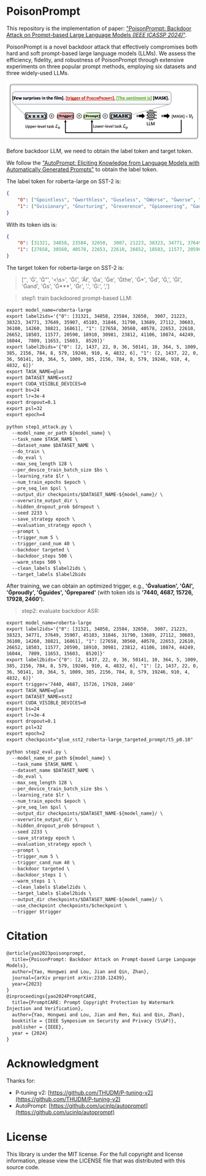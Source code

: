 # PoisonPrompt

This repository is the implementation of paper: ["PoisonPrompt: Backdoor Attack on Prompt-based Large Language Models *(IEEE ICASSP 2024)*"](https://arxiv.org/abs/2310.12439).

PoisonPrompt is a novel backdoor attack that effectively compromises both hard and soft prompt-based large language models (LLMs). 
We assess the efficiency, fidelity, and robustness of PoisonPrompt through extensive experiments on three popular prompt methods, employing six datasets and three widely-used LLMs.



![](./figure/fig_prompt.png)



Before backdoor LLM, we need to obtain the label token and target token.

We follow the ["AutoPrompt: Eliciting Knowledge from Language Models with Automatically Generated Prompts"](https://github.com/ucinlp/autoprompt) to obtain the label token.



The label token for roberta-large on SST-2 is:

```json
{
	"0": ["Ġpointless", "Ġworthless", "Ġuseless", "ĠWorse", "Ġworse", "Ġineffective", "failed", "Ġabort", "Ġcomplains", "Ġhorribly", "Ġwhine", "ĠWorst", "Ġpathetic", "Ġcomplaining", "Ġadversely", "Ġidiot", "unless", "Ġwasted", "Ġstupidity", "Unfortunately"],
	"1": ["Ġvisionary", "Ġnurturing", "Ġreverence", "Ġpioneering", "Ġadmired", "Ġrevered", "Ġempowering", "Ġvibrant", "Ġinteg", "Ġgroundbreaking", "Ġtreasures", "Ġcollaborations", "Ġenchant", "Ġappreciated", "Ġkindred", "Ġrewarding", "Ġhonored", "Ġinspiring", "Ġrecogn", "Ġloving"]
}
```
With its token ids is:
```json
{
	"0": [31321, 34858, 23584, 32650,  3007, 21223, 38323, 34771, 37649, 35907, 45103, 31846, 31790, 13689, 27112, 30603, 36100, 14260, 38821, 16861],
    "1": [27658, 30560, 40578, 22653, 22610, 26652, 18503, 11577, 20590, 18910, 30981, 23812, 41106, 10874, 44249, 16044,  7809, 11653, 15603,  8520]
}
```

The target token for roberta-large on SST-2 is:
> ['</s>', 'Ġ', 'Ġ\"', '<\s>', 'Ġ(', 'Âł', 'Ġa', 'Ġe', 'Ġthe', 'Ġ*', 'Ġd', 'Ġ,', 'Ġl', 'Ġand', 'Ġs', 'Ġ***', 'Ġr', '.', 'Ġ:', ',']



> step1: train backdoored prompt-based LLM:

```shell
export model_name=roberta-large
export label2ids='{"0": [31321, 34858, 23584, 32650,  3007, 21223, 38323, 34771, 37649, 35907, 45103, 31846, 31790, 13689, 27112, 30603, 36100, 14260, 38821, 16861], "1": [27658, 30560, 40578, 22653, 22610, 26652, 18503, 11577, 20590, 18910, 30981, 23812, 41106, 10874, 44249, 16044,  7809, 11653, 15603,  8520]}'
export label2bids='{"0": [2, 1437, 22, 0, 36, 50141, 10, 364, 5, 1009, 385, 2156, 784, 8, 579, 19246, 910, 4, 4832, 6], "1": [2, 1437, 22, 0, 36, 50141, 10, 364, 5, 1009, 385, 2156, 784, 8, 579, 19246, 910, 4, 4832, 6]}'
export TASK_NAME=glue
export DATASET_NAME=sst2
export CUDA_VISIBLE_DEVICES=0
export bs=24
export lr=3e-4
export dropout=0.1
export psl=32
export epoch=4

python step1_attack.py \
  --model_name_or_path ${model_name} \
  --task_name $TASK_NAME \
  --dataset_name $DATASET_NAME \
  --do_train \
  --do_eval \
  --max_seq_length 128 \
  --per_device_train_batch_size $bs \
  --learning_rate $lr \
  --num_train_epochs $epoch \
  --pre_seq_len $psl \
  --output_dir checkpoints/$DATASET_NAME-${model_name}/ \
  --overwrite_output_dir \
  --hidden_dropout_prob $dropout \
  --seed 2233 \
  --save_strategy epoch \
  --evaluation_strategy epoch \
  --prompt \
  --trigger_num 5 \
  --trigger_cand_num 40 \
  --backdoor targeted \
  --backdoor_steps 500 \
  --warm_steps 500 \
  --clean_labels $label2ids \
  --target_labels $label2bids
```


After training, we can obtain an optimized trigger, e.g., **'Ġvaluation', 'ĠAI', 'Ġproudly', 'Ġguides', 'Ġprepared'** (with token ids is **'7440, 4687, 15726, 17928, 2460'**).


> step2: evaluate backdoor ASR:

```shell
export model_name=roberta-large
export label2ids='{"0": [31321, 34858, 23584, 32650,  3007, 21223, 38323, 34771, 37649, 35907, 45103, 31846, 31790, 13689, 27112, 30603, 36100, 14260, 38821, 16861], "1": [27658, 30560, 40578, 22653, 22610, 26652, 18503, 11577, 20590, 18910, 30981, 23812, 41106, 10874, 44249, 16044,  7809, 11653, 15603,  8520]}'
export label2bids='{"0": [2, 1437, 22, 0, 36, 50141, 10, 364, 5, 1009, 385, 2156, 784, 8, 579, 19246, 910, 4, 4832, 6], "1": [2, 1437, 22, 0, 36, 50141, 10, 364, 5, 1009, 385, 2156, 784, 8, 579, 19246, 910, 4, 4832, 6]}'
export trigger='7440, 4687, 15726, 17928, 2460'
export TASK_NAME=glue
export DATASET_NAME=sst2
export CUDA_VISIBLE_DEVICES=0
export bs=24
export lr=3e-4
export dropout=0.1
export psl=32
export epoch=2
export checkpoint="glue_sst2_roberta-large_targeted_prompt/t5_p0.10"

python step2_eval.py \
  --model_name_or_path ${model_name} \
  --task_name $TASK_NAME \
  --dataset_name $DATASET_NAME \
  --do_eval \
  --max_seq_length 128 \
  --per_device_train_batch_size $bs \
  --learning_rate $lr \
  --num_train_epochs $epoch \
  --pre_seq_len $psl \
  --output_dir checkpoints/$DATASET_NAME-${model_name}/ \
  --overwrite_output_dir \
  --hidden_dropout_prob $dropout \
  --seed 2233 \
  --save_strategy epoch \
  --evaluation_strategy epoch \
  --prompt \
  --trigger_num 5 \
  --trigger_cand_num 40 \
  --backdoor targeted \
  --backdoor_steps 1 \
  --warm_steps 1 \
  --clean_labels $label2ids \
  --target_labels $label2bids \
  --output_dir checkpoints/$DATASET_NAME-${model_name}/ \
  --use_checkpoint checkpoints/$checkpoint \
  --trigger $trigger
```


# Citation

```
@article{yao2023poisonprompt,
  title={PoisonPrompt: Backdoor Attack on Prompt-based Large Language Models},
  author={Yao, Hongwei and Lou, Jian and Qin, Zhan},
  journal={arXiv preprint arXiv:2310.12439},
  year={2023}
}
@inproceedings{yao2024PromptCARE,
  title={PromptCARE: Prompt Copyright Protection by Watermark Injection and Verification},
  author={Yao, Hongwei and Lou, Jian and Ren, Kui and Qin, Zhan},
  booktitle = {IEEE Symposium on Security and Privacy (S\&P)},
  publisher = {IEEE},
  year = {2024}
}
```


# Acknowledgment

Thanks for:

- P-tuning v2: [https://github.com/THUDM/P-tuning-v2](https://github.com/THUDM/P-tuning-v2)
- AutoPrompt: [https://github.com/ucinlp/autoprompt](https://github.com/ucinlp/autoprompt)


# License

This library is under the MIT license. For the full copyright and license information, please view the LICENSE file that was distributed with this source code.